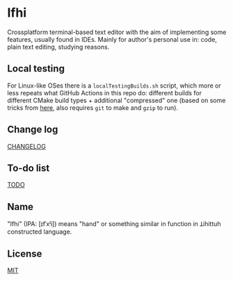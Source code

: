 # Ifhi

Crossplatform terminal-based text editor with the aim of implementing some features, usually found in IDEs. Mainly for author's personal use in: code, plain text editing, studying reasons.

## Local testing

For Linux-like OSes there is a `localTestingBuilds.sh` script, which more or less repeats what GitHub Actions in this repo do: different builds for different CMake build types + additional "compressed" one (based on some tricks from [here](https://int21.de/linux4k/), also requires `git` to make and `gzip` to run).

## Change log

[CHANGELOG](CHANGELOG.md)

## To-do list

[TODO](TODO.md)

## Name

"Ifhi" (IPA: [ɪfˈxʲi]) means "hand" or something similar in function in Ʇihittuh constructed language.

## License

[MIT](LICENSE)
